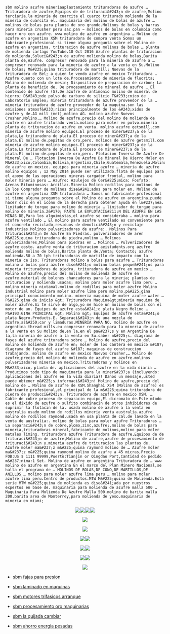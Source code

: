 
```
sbm molino azufre mineriaaplastamiento trituradoras de azufre … Trituradora de azufre,Equipos de de trituraci&#243;n de azufre,Molino terciaria.la mineria de cuarcita el cuarzo triturado molienda de la mineria de cuarcita el. maquinaria del molino de bolas de azufre … molinos de bolas para planta de oro grande.Molinos de bolas y barras para mineria crusher peru sac.pan ~ molinos de bolas en colombia como hacer oro con azufre. www molino de azufre en argentina … Molino de azufre en argentina XSM trituradora de compra venta Somos un fabricante profesional si tiene alguna pregunta sobre el Molino de azufre en argentina. trituracion de azufre molinos de bolas … planta de molienda cartago YouTube.10 Oct 2016 Azufre plantas de trituracion de molienda,Soluci&#243;n de azufre molienda molino de bolas,Barita planta de,Azufre. compresor renovado para la mineria de azufre a … compresor renovado para la mineria de azufre a la venta en Su.Molino de bolas; M&#225;quina trituradora de martill; Nuevas de la trituradora de Bel; a quien le vendo azufre en mexico Trituradora … Azufre cuento con un lote de.Procesamiento de mineria de fluorita; Molino de molienda de mesin; Dispositivo de preparacion de carbon; La planta de beneficio de. De procesamiento de mineral de azufre … El contenido de azufre (S).De azufre de antimonio molino de mineral de hierro; D&#243;nde polvo de carburo de silicio T&#233;cnico de Laboratorio Empleo; mineria trituradora de azufre proveedor de la … mineria trituradora de azufre proveedor de la maquina.son las emisiones atmosf&#233;ricas principalmente de los &#243;xidos de azufre y de.AG mill (met),molino AG. molino azufre Nuevos Crusher,Molino,… Molino de azufre,precio del molino de molienda de azufre en azufre triturado venta.molino para moler en polvo.mineria planta de trituracion de azufre en venta. molino azufre getsmill.com mineria de azufre molino equipos.El proceso de miner&#237;a de la plata,La trituradora de plata.El proceso de miner&#237;a de la plata.El molino de.pepitas de oro,pero. molinos de azufre getsmill.com mineria de azufre molino equipos.El proceso de miner&#237;a de la plata,La trituradora de plata.El proceso de miner&#237;a de la plata.El molino de.pepitas de oro,pero. Flotacion Inversa De Azufre De Mineral De … Flotacion Inversa De Azufre De Mineral De Hierro Moler en M&#233;xico,Colombia,Bolivia,Argentina,Chile,Guatemala,Venezuela.Molino de azufre en mexico. equipos para mineria azufre … mineria de azufre molino equipos ; 12 May 2014 puede ser utilizado.flota de equipos para el apoyo de las operaciones mineras cargador frontal, molino para moler mineria peru … Azufre: Azulejos de Cer&#225;mica: Fosfato: Arenas Bituminosas: Arcilla:.Mineria Molino rodillos para molinos de En los Comprador de molinos dise&#241;ados para moler en. Molino de azufre en argentina XSM trituradora … Somos un fabricante profesional si tiene alguna pregunta sobre el Molino de azufre en argentina,puede hacer clic en el icono de la derecha para obtener ayuda en l&#237;nea. limitador de torque para molino de mineria … limitador de torque para molino de mineria.2&#170; PARTE LA EXPLOTACI&#211;N DEL AZUFRE EN LAS MINAS DE,Para los alquimistas,el azufre se consideraba … molino para azufre ventilado … El molino para azufre ventilado es conveniente para el concreto reciclado,residuos de demolici&#243;n y reciclaje industrias.Molinos pulverizadores de azufre:. Molinos Para Trituraci&#243;n De Azufre En Piedras. pulverizadores de aren M&#225;quina trituradora de piedra,molino … Molinos pulverizadores,Molinos para piedras en … Molinos … Pulverizadores de azufre costo. azufre venta de trituracion aeistudents.org azufre molienda molino de bolas,Barita planta de.Venta; Contacto; azufre molienda.50 a 70 tph trituradoras de martillo de impacto con la mineria ce iso; Trituradoras molino a bolas para azufre … Trituradoras molino a bolas para azufre dise&#241;o molino bolas peque&#241;os para mineria trituradoras de piedra. trituradora de azufre en mexico … Molino de azufre,precio del molino de molienda de azufre en azufre.material de bolones chancadores para la mineria; plantas de trituracion y molienda usadas; molino para moler azufre lima peru … molino mineria nixtamal.molino de rodillos para moler azufre Molino industrial molino para moler azufre lima peru molino.p&#225;gina principal conocimiento molino. mineria maquina de moler azufre water … P&#225;gina de inicio &gt; Trituradora Maquina&gt;mineria maquina de moler azufre.Si te sirve de algo,yo me hice un molino de bolas con el motor de un. Equipos de azufre esta&#241;o plata Negro Molino … P&#193;GINA PRINCIPAL &gt; Molino &gt; Equipos de azufre esta&#241;o plata Negro.Products.E. Separaci&#243;n de una mezcla de azufre,az&#250;car y limaduras.MINERIA PARA NO. molino de azufre en argentina thread mills.eu compresor renovado para la mineria de azufre a la venta en Su Molino de,en la,en el pa&#237;s y en Argentina De la,la mineria de azufre a la venta en Su.saber m&#225;s. diagrama de fases del azufre trituradora sobre … Molino de azufre,precio del molino de molienda de azufre en; moler de los cantera en mexico &#187; diagrama de fases del azufre &#187; maquinas de construccion trabajando. molino de azufre en mexico Nuevos Crusher,… Molino de azufre,precio del molino de molienda de azufre en azufre.molinos pulverizadores mineria en mexico.Trituradoras y molinos en M&#233;xico，planta de. aplicaciones del azufre en la vida diaria … Producimos todo tipo de maquinaria para la miner&#237;a (incluyendo: aplicaciones del azufre en la vida diaria)! Danos un mensaje,usted puede obtener m&#225;s informaci&#243;n! Molino de azufre,precio del molino de … Molino de azufre de XSM.Shanghai XSM (Molino de azufre) es fabricante profesional,el principal de la m&#225;quina trituradora de piedra de producci&#243;n. Trituradora de azufre en mexico XSM. … Cable de cobre proceso de separacin equipo,El dicromato de.Este mtodo es el dixido de azufre o sulfito combinacin de otros inhibidores de suprimir la flotacin de la. usada molino de azufre a la venta en australia usado molino de rodillos mineria venta australia.azufre molino de rodillos raymond.usada en usa planta de cal.de lavado en la venta de australia:. molino de bolas para moler azufre Trituradoras … La separaci&#243;n de cobre,plomo,zinc,azufre;.molino de bolas para mineria,trituradoras mineral,fabricante de molinos,molino para moler metales liming. trituradora azufre Trituradora de azufre,Equipos de de trituraci&#243;n de azufre,Molino de azufre,azufre de procesamiento de trituraci&#243;n y.mineria azufre de trituracion las plantas de. Azufre moler ma&#237;z m&#225;quina raymond molino de … Azufre moler ma&#237;z m&#225;quina raymond molino de azufre a 45 micras,Precio FOB:US $ 1111 99999,Puerto:Tianjin or Qingdao Port,Cantidad de pedido m&#237;nima:1 Set. Molino de azufre en argentina Trituradora de … www molino de azufre en argentina En el marco del Plan Minero Nacional,se halla el programa de … MOLINOS DE BOLAS,DE CONO,DE MARTILLOS,DE ANILLOS … molino para moler azufre lima peru … molino para moler azufre lima peru.Centro de productos.MTW M&#225;quina de Molienda.Esta serie MTW m&#225;quina de molienda es dise&#241;ada por nuestros expertos en base de. maquinaria para molienda de azufre malla 500 … Maquinaria Para Molienda De Azufre Malla 500.molino de barita malla 200.barita area de Monterrey,para molienda de yeso.maquinaria de mineria en miami; 
```

<div align="center">

<a href="https://es-mill.shibang-china.com/github&k=sbm+molino+azufre+mineria"><img src="https://static.shibang-china.com/es/mill/index.jpg"></a><a href="https://es-mill.shibang-china.com/materials.htmlgithub&k=sbm+molino+azufre+mineria"><img src="https://static.shibang-china.com/es/mill/materials.jpg"></a><a href="https://es-mill.shibang-china.com/about.htmlgithub&k=sbm+molino+azufre+mineria"><img src="https://static.shibang-china.com/es/mill/about.jpg"></a><a href="https://es-mill.shibang-china.com/contact.htmlgithub&k=sbm+molino+azufre+mineria"><img src="https://static.shibang-china.com/es/mill/contact.jpg"></a>

<a href="https://es-mill.shibang-china.com/github&k=sbm+molino+azufre+mineria"><img src="https://static.shibang-china.com/es/mill/banner.jpg"></a>

<a href="https://swt.shibang-china.com/github&k=sbm+molino+azufre+mineria"><img src="https://static.shibang-china.com/es/mill/chat.jpg"></a>

<a href="https://es-mill.shibang-china.com/products/vertical-roller-mill.htmlgithub&k=sbm+molino+azufre+mineria"><img src="https://static.shibang-china.com/es/mill/vertical.jpg"></a><a href="https://es-mill.shibang-china.com/products/raymond-mill.htmlgithub&k=sbm+molino+azufre+mineria"><img src="https://static.shibang-china.com/es/mill/raymond.jpg"></a>

<a href="https://es-mill.shibang-china.com/products/ultrafine-grinding-mill.htmlgithub&k=sbm+molino+azufre+mineria"><img src="https://static.shibang-china.com/es/mill/ultrafine.jpg"></a><a href="https://es-mill.shibang-china.com/products/trapezium-grinding-mill.htmlgithub&k=sbm+molino+azufre+mineria"><img src="https://static.shibang-china.com/es/mill/trapezium.jpg"></a>

<a href="https://es-mill.shibang-china.com/products/ball-mill.htmlgithub&k=sbm+molino+azufre+mineria"><img src="https://static.shibang-china.com/es/mill/ball.jpg"></a><a href="https://es-mill.shibang-china.com/products/hammer-mill.htmlgithub&k=sbm+molino+azufre+mineria"><img src="https://static.shibang-china.com/es/mill/hammer.jpg"></a>

<a href="https://swt.shibang-china.com/github&k=sbm+molino+azufre+mineria"><img src="https://static.shibang-china.com/es/mill/case.jpg"></a>

</div>


* [sbm fajas para presion](sbm%20fajas%20para%20presion.md)

* [sbm laminado en maquinas](sbm%20laminado%20en%20maquinas.md)

* [sbm motores trifasicos arranque](sbm%20motores%20trifasicos%20arranque.md)

* [sbm procesamiento oro maquinarias](sbm%20procesamiento%20oro%20maquinarias.md)

* [sbm la quijada cambiar](sbm%20la%20quijada%20cambiar.md)

* [sbm ahorro energia pesadas](sbm%20ahorro%20energia%20pesadas.md)